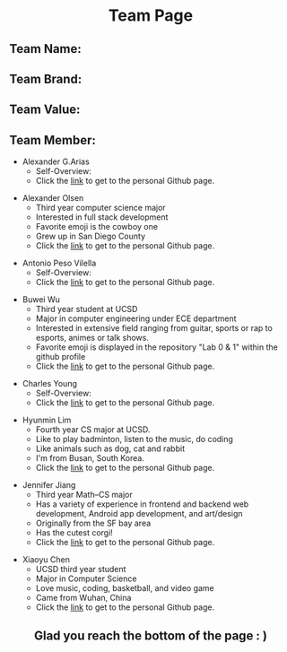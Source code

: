 <h1 align="center"> Team Page </h1>

<h2>Team Name:</h2>

<h2>Team Brand:</h2>

<h2>Team Value:</h2>

<h2>Team Member:</h2>

<div>

- Alexander G.Arias
  - Self-Overview:
  - Click the [link](https://github.com/MathElderGod) to get to the personal Github page.

</div>

<div>

- Alexander Olsen
  - Third year computer science major
  - Interested in full stack development
  - Favorite emoji is the cowboy one
  - Grew up in San Diego County
  - Click the [link](https://github.com/aolsen07) to get to the personal Github page.

</div>

<div>

- Antonio Peso Vilella
  - Self-Overview:
  - Click the [link](https://github.com/apesovilella) to get to the personal Github page.

</div>

<div>

- Buwei Wu
  - Third year student at UCSD
  - Major in computer engineering under ECE department
  - Interested in extensive field ranging from guitar, sports or rap to esports, animes or talk shows.
  - Favorite emoji is displayed in the repository "Lab 0 & 1" within the github profile
  - Click the [link](https://github.com/Yr-Nemsis) to get to the personal Github page.

</div>

<div>

- Charles Young
  - Self-Overview:
  - Click the [link](https://github.com/agctute) to get to the personal Github page.

</div>

<div>

- Hyunmin Lim
  - Fourth year CS major at UCSD.
  - Like to play badminton, listen to the music, do coding
  - Like animals such as dog, cat and rabbit
  - I'm from Busan, South Korea.
  - Click the [link](https://github.com/hm10000) to get to the personal Github page.

</div>

<div>

- Jennifer Jiang
  - Third year Math–CS major
  - Has a variety of experience in frontend and backend web development, Android app development, and art/design
  - Originally from the SF bay area
  - Has the cutest corgi!
  - Click the [link](https://github.com/jennifer-jiang) to get to the personal Github page.

</div>

<div>

- Xiaoyu Chen
  - UCSD third year student
  - Major in Computer Science
  - Love music, coding, basketball, and video game
  - Came from Wuhan, China
  - Click the [link](https://github.com/kevinchen772) to get to the personal Github page.

</div>

<h2 align="center">Glad you reach the bottom of the page : ) </h2>

